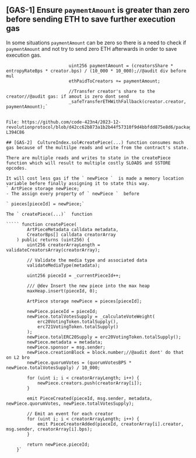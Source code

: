 ## [GAS-1] Ensure ` paymentAmount `  is greater than zero before sending ETH to save further execution gas
In some situations  ` paymentAmount `   can be zero so there is a need to check if   ` paymentAmount `   and not try to send zero ETH afterwards in order to save execution gas.

``` //Calculate paymentAmount for specific creator based on BPS splits - same as multiplying by creatorDirectPayment
                        uint256 paymentAmount = (creatorsShare * entropyRateBps * creator.bps) / (10_000 * 10_000);//@audit div before mul
                        ethPaidToCreators += paymentAmount;

                        //Transfer creator's share to the creator//@audit gas: if amout is zero dont send
                        _safeTransferETHWithFallback(creator.creator, paymentAmount);`


File: https://github.com/code-423n4/2023-12-revolutionprotocol/blob/d42cc62b873a1b2b44f57310f9d4bbfdd875e8d6/packages/revolution/src/AuctionHouse.sol#L389C24-L394C86

## [GAS-2]  CultureIndex.sol#createPiece(...) function consumes much gas because of the multilpe reads and write from the contract's state.

There are multiple reads and writes to state in the createPiece function which will result to multiple costly SLOADS and SSTORE opcodes.

It will cost less gas if the ` newPiece `  is made a memory location variable before finally assigning it to state this way.
` ArtPiece storage newPiece;`
- The assign every property of ` newPiece `  before

` pieces[pieceId] = newPiece;`

The ` createPiece(...)`  function 

````` function createPiece(
        ArtPieceMetadata calldata metadata,
        CreatorBps[] calldata creatorArray
    ) public returns (uint256) {
        uint256 creatorArrayLength = validateCreatorsArray(creatorArray);

        // Validate the media type and associated data
        validateMediaType(metadata);

        uint256 pieceId = _currentPieceId++;

        /// @dev Insert the new piece into the max heap
        maxHeap.insert(pieceId, 0);

        ArtPiece storage newPiece = pieces[pieceId];

        newPiece.pieceId = pieceId;
        newPiece.totalVotesSupply = _calculateVoteWeight(
            erc20VotingToken.totalSupply(),
            erc721VotingToken.totalSupply()
        );
        newPiece.totalERC20Supply = erc20VotingToken.totalSupply();
        newPiece.metadata = metadata;
        newPiece.sponsor = msg.sender;
        newPiece.creationBlock = block.number;//@audit dont' do that on L2 bro
        newPiece.quorumVotes = (quorumVotesBPS * newPiece.totalVotesSupply) / 10_000;

        for (uint i; i < creatorArrayLength; i++) {
            newPiece.creators.push(creatorArray[i]);
        }

        emit PieceCreated(pieceId, msg.sender, metadata, newPiece.quorumVotes, newPiece.totalVotesSupply);

        // Emit an event for each creator
        for (uint i; i < creatorArrayLength; i++) {
            emit PieceCreatorAdded(pieceId, creatorArray[i].creator, msg.sender, creatorArray[i].bps);
        }

        return newPiece.pieceId;
    }`  

